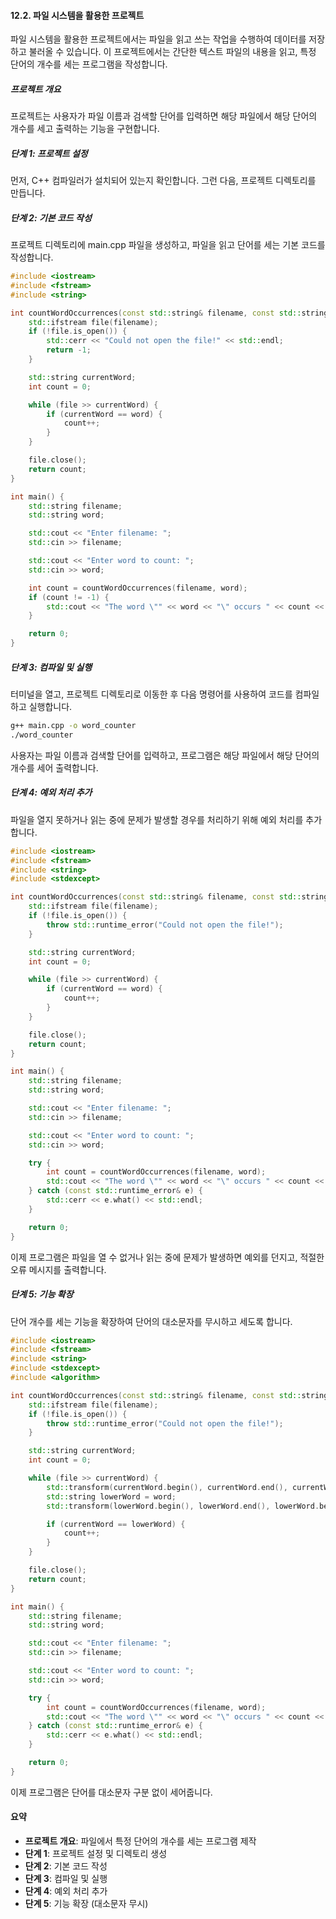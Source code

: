 #### 12.2. 파일 시스템을 활용한 프로젝트

파일 시스템을 활용한 프로젝트에서는 파일을 읽고 쓰는 작업을 수행하여 데이터를 저장하고 불러올 수 있습니다. 이 프로젝트에서는 간단한 텍스트 파일의 내용을 읽고, 특정 단어의 개수를 세는 프로그램을 작성합니다.

##### 프로젝트 개요

프로젝트는 사용자가 파일 이름과 검색할 단어를 입력하면 해당 파일에서 해당 단어의 개수를 세고 출력하는 기능을 구현합니다.

##### 단계 1: 프로젝트 설정

먼저, C++ 컴파일러가 설치되어 있는지 확인합니다. 그런 다음, 프로젝트 디렉토리를 만듭니다.

##### 단계 2: 기본 코드 작성

프로젝트 디렉토리에 main.cpp 파일을 생성하고, 파일을 읽고 단어를 세는 기본 코드를 작성합니다.

```cpp
#include <iostream>
#include <fstream>
#include <string>

int countWordOccurrences(const std::string& filename, const std::string& word) {
    std::ifstream file(filename);
    if (!file.is_open()) {
        std::cerr << "Could not open the file!" << std::endl;
        return -1;
    }

    std::string currentWord;
    int count = 0;

    while (file >> currentWord) {
        if (currentWord == word) {
            count++;
        }
    }

    file.close();
    return count;
}

int main() {
    std::string filename;
    std::string word;

    std::cout << "Enter filename: ";
    std::cin >> filename;

    std::cout << "Enter word to count: ";
    std::cin >> word;

    int count = countWordOccurrences(filename, word);
    if (count != -1) {
        std::cout << "The word \"" << word << "\" occurs " << count << " times in the file." << std::endl;
    }

    return 0;
}
```

##### 단계 3: 컴파일 및 실행

터미널을 열고, 프로젝트 디렉토리로 이동한 후 다음 명령어를 사용하여 코드를 컴파일하고 실행합니다.

```sh
g++ main.cpp -o word_counter
./word_counter
```

사용자는 파일 이름과 검색할 단어를 입력하고, 프로그램은 해당 파일에서 해당 단어의 개수를 세어 출력합니다.

##### 단계 4: 예외 처리 추가

파일을 열지 못하거나 읽는 중에 문제가 발생할 경우를 처리하기 위해 예외 처리를 추가합니다.

```cpp
#include <iostream>
#include <fstream>
#include <string>
#include <stdexcept>

int countWordOccurrences(const std::string& filename, const std::string& word) {
    std::ifstream file(filename);
    if (!file.is_open()) {
        throw std::runtime_error("Could not open the file!");
    }

    std::string currentWord;
    int count = 0;

    while (file >> currentWord) {
        if (currentWord == word) {
            count++;
        }
    }

    file.close();
    return count;
}

int main() {
    std::string filename;
    std::string word;

    std::cout << "Enter filename: ";
    std::cin >> filename;

    std::cout << "Enter word to count: ";
    std::cin >> word;

    try {
        int count = countWordOccurrences(filename, word);
        std::cout << "The word \"" << word << "\" occurs " << count << " times in the file." << std::endl;
    } catch (const std::runtime_error& e) {
        std::cerr << e.what() << std::endl;
    }

    return 0;
}
```

이제 프로그램은 파일을 열 수 없거나 읽는 중에 문제가 발생하면 예외를 던지고, 적절한 오류 메시지를 출력합니다.

##### 단계 5: 기능 확장

단어 개수를 세는 기능을 확장하여 단어의 대소문자를 무시하고 세도록 합니다.

```cpp
#include <iostream>
#include <fstream>
#include <string>
#include <stdexcept>
#include <algorithm>

int countWordOccurrences(const std::string& filename, const std::string& word) {
    std::ifstream file(filename);
    if (!file.is_open()) {
        throw std::runtime_error("Could not open the file!");
    }

    std::string currentWord;
    int count = 0;

    while (file >> currentWord) {
        std::transform(currentWord.begin(), currentWord.end(), currentWord.begin(), ::tolower);
        std::string lowerWord = word;
        std::transform(lowerWord.begin(), lowerWord.end(), lowerWord.begin(), ::tolower);

        if (currentWord == lowerWord) {
            count++;
        }
    }

    file.close();
    return count;
}

int main() {
    std::string filename;
    std::string word;

    std::cout << "Enter filename: ";
    std::cin >> filename;

    std::cout << "Enter word to count: ";
    std::cin >> word;

    try {
        int count = countWordOccurrences(filename, word);
        std::cout << "The word \"" << word << "\" occurs " << count << " times in the file." << std::endl;
    } catch (const std::runtime_error& e) {
        std::cerr << e.what() << std::endl;
    }

    return 0;
}
```

이제 프로그램은 단어를 대소문자 구분 없이 세어줍니다.

#### 요약

- **프로젝트 개요**: 파일에서 특정 단어의 개수를 세는 프로그램 제작
- **단계 1**: 프로젝트 설정 및 디렉토리 생성
- **단계 2**: 기본 코드 작성
- **단계 3**: 컴파일 및 실행
- **단계 4**: 예외 처리 추가
- **단계 5**: 기능 확장 (대소문자 무시)
